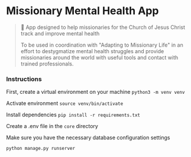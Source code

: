 # Missionary Mental Health App
> 📘 App designed to help missionaries for the Church of Jesus Christ track and improve mental health
> 
> To be used in coordination with "Adapting to Missionary Life" in an effort to destygmatize mental health struggles and provide missionaries around the world with useful tools and contact with trained professionals.

### Instructions
First, create a virtual environment on your machine
`python3 -m venv venv`

Activate environment
`source venv/bin/activate`

Install dependencies
`pip install -r requirements.txt`

Create a .env file in the `core` directory

Make sure you have the necessary database configuration settings

`python manage.py runserver`
